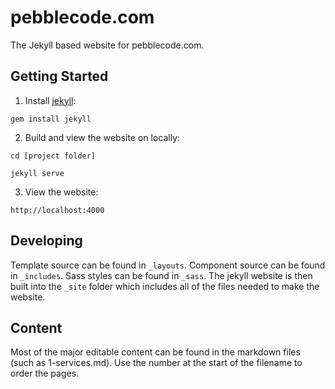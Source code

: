 # pebblecode.com

The Jekyll based website for pebblecode.com.

## Getting Started

1. Install [jekyll](http://jekyllrb.com/):

`gem install jekyll`


2. Build and view the website on locally:

`cd [project folder]`

`jekyll serve`


3. View the website:

`http://localhost:4000`

## Developing
Template source can be found in `_layouts`. Component source can be found in `_includes`. Sass styles can be found in `_sass`. The jekyll website is then built into the `_site` folder which includes all of the files needed to make the website.

## Content
Most of the major editable content can be found in the markdown files (such as 1-services.md). Use the number at the start of the filename to order the pages.
